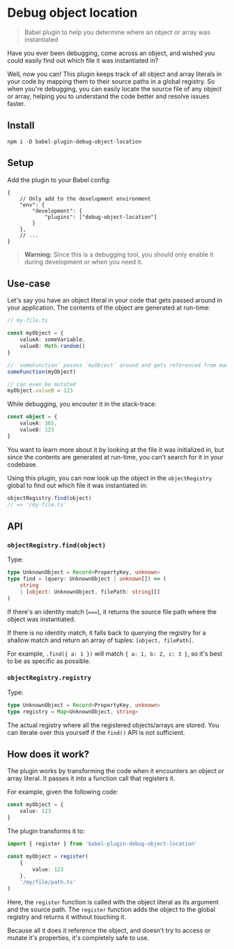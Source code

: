 # Debug object location

> Babel plugin to help you determine where an object or array was instantiated

Have you ever been debugging, come across an object, and wished you could easily find out which file it was instantiated in?

Well, now you can! This plugin keeps track of all object and array literals in your code by mapping them to their source paths in a global registry. So when you're debugging, you can easily locate the source file of any object or array, helping you to understand the code better and resolve issues faster.

## Install
```
npm i -D babel-plugin-debug-object-location
```

## Setup
Add the plugin to your Babel config:
```json5
{
    // Only add to the development environment
    "env": {
        "development": {
            "plugins": ["debug-object-location"]
        }
    },
    // ...
}
```

> **Warning:** Since this is a debugging tool, you should only enable it during development or when you need it.

## Use-case
Let's say you have an object literal in your code that gets passed around in your application. The contents of the object are generated at run-time:
```ts
// my-file.ts

const myObject = {
    valueA: someVariable,
    valueB: Math.random()
}

// `someFunction` passes `myObject` around and gets referenced from many places
someFunction(myObject)

// can even be mutated
myObject.valueB = 123
```

While debugging, you encouter it in the stack-trace:

```ts
const object = {
    valueA: 365,
    valueB: 123
}
```

You want to learn more about it by looking at the file it was initialized in, but since the contents are generated at run-time, you can't search for it in your codebase.


Using this plugin, you can now look up the object in the  `objectRegistry` global to find out which file it was instantiated in:

```js
objectRegistry.find(object)
// => '/my-file.ts'
```


## API

### `objectRegistry.find(object)`

Type:
```ts
type UnknownObject = Record<PropertyKey, unknown>
type find = (query: UnknownObject | unknown[]) => (
    string
    | [object: UnknownObject, filePath: string][]
)
```

If there's an identity match (`===`), it returns the source file path where the object was instantiated.

If there is no identity match, it falls back to querying the registry for a shallow match and return an array of tuples: `[object, filePath]`.

For example, `.find({ a: 1 })` will match `{ a: 1, b: 2, c: 3 }`, so it's best to be as specific as possible.


### `objectRegistry.registry`

Type:
```ts
type UnknownObject = Record<PropertyKey, unknown>
type registry = Map<UnknownObject, string>
```

The actual registry where all the registered objects/arrays are stored. You can iterate over this yourself if the `find()` API is not sufficient.


## How does it work?

The plugin works by transforming the code when it encounters an object or array literal. It passes it into a function call that registers it.

For example, given the following code:
```ts
const myObject = {
    value: 123
}
```

The plugin transforms it to:
```ts
import { register } from 'babel-plugin-debug-object-location'

const myObject = register(
    {
        value: 123
    },
    '/my/file/path.ts'
)
```

Here, the `register` function is called with the object literal as its argument and the source path. The `register` function adds the object to the global registry and returns it without touching it.

Because all it does it reference the object, and doesn't try to access or mutate it's properties, it's completely safe to use.
